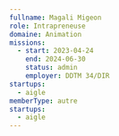 ```yaml
---
fullname: Magali Migeon
role: Intrapreneuse
domaine: Animation
missions:
  - start: 2023-04-24
    end: 2024-06-30
    status: admin
    employer: DDTM 34/DIR
startups:
  - aigle
memberType: autre
startups:
  - aigle
---
```


